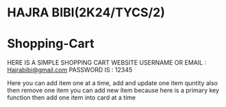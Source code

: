# HAJRA BIBI(2K24/TYCS/2)

# Shopping-Cart

HERE IS A SIMPLE  SHOPPING CART WEBSITE 
USERNAME OR EMAIL :  Hajrabibi@gmail.com
PASSWORD IS : 12345

Here you can add item one at a time, add and update one item quntity also
then remove one item you can add new item because here is a primary key function then add one item into card at a time 

